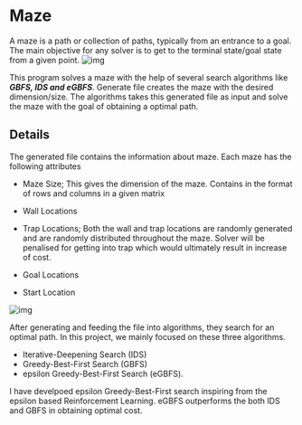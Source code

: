 # Maze
A maze is a path or collection of paths, typically from an entrance to a goal. The main objective for any solver is to get to the terminal state/goal state from a given point. 
![img](https://upload.wikimedia.org/wikipedia/commons/thumb/5/5a/Longleat_maze.jpg/450px-Longleat_maze.jpg)

This program solves a maze with the help of several search algorithms like ***GBFS, IDS and eGBFS***. Generate file creates the maze with the desired dimension/size. The algorithms takes this generated file as input and solve the maze with the goal of obtaining a optimal path.

## Details

The generated file contains the information about maze. Each maze has the following attributes

- Maze Size; This gives the dimension of the maze. Contains in the format of rows and columns in a given matrix
- Wall Locations
- Trap Locations; Both the wall and trap locations are randomly generated and are randomly distributed throughout the maze. Solver will be penalised for getting into trap which would ultimately result in increase of cost.

- Goal Locations
- Start Location

![img](https://drive.google.com/open?id=1z9O8vYakwp9ymkWYD4LwtYUFTBFewRW0)

After generating and feeding the file into algorithms, they search for an optimal path. In this project, we mainly focused on these three algorithms. 

- Iterative-Deepening Search (IDS)
- Greedy-Best-First Search (GBFS)
- epsilon Greedy-Best-First Search (eGBFS).

I have develpoed epsilon Greedy-Best-First search inspiring from the epsilon based Reinforcement Learning. eGBFS outperforms the both IDS and GBFS in obtaining optimal cost.


